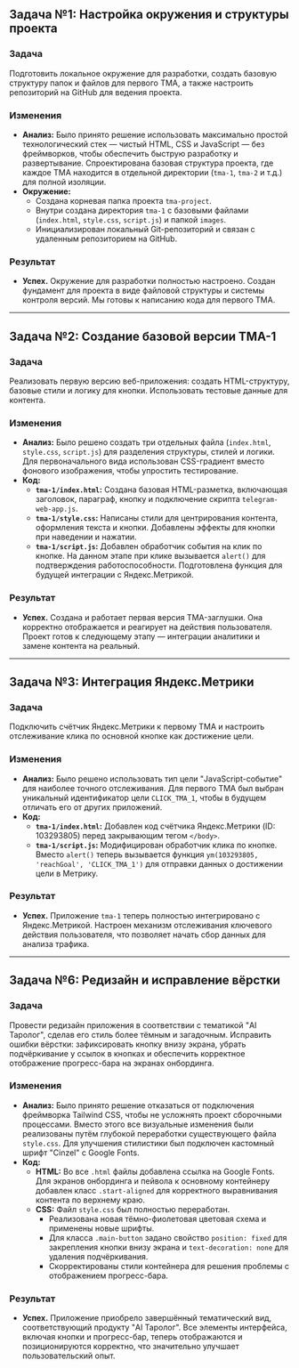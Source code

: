 ## Задача №1: Настройка окружения и структуры проекта

### Задача
Подготовить локальное окружение для разработки, создать базовую структуру папок и файлов для первого TMA, а также настроить репозиторий на GitHub для ведения проекта.

### Изменения
* **Анализ:** Было принято решение использовать максимально простой технологический стек — чистый HTML, CSS и JavaScript — без фреймворков, чтобы обеспечить быструю разработку и развертывание. Спроектирована базовая структура проекта, где каждое TMA находится в отдельной директории (`tma-1`, `tma-2` и т.д.) для полной изоляции.
* **Окружение:**
    * Создана корневая папка проекта `tma-project`.
    * Внутри создана директория `tma-1` с базовыми файлами (`index.html`, `style.css`, `script.js`) и папкой `images`.
    * Инициализирован локальный Git-репозиторий и связан с удаленным репозиторием на GitHub.

### Результат
* **Успех.** Окружение для разработки полностью настроено. Создан фундамент для проекта в виде файловой структуры и системы контроля версий. Мы готовы к написанию кода для первого TMA.

---

## Задача №2: Создание базовой версии TMA-1

### Задача
Реализовать первую версию веб-приложения: создать HTML-структуру, базовые стили и логику для кнопки. Использовать тестовые данные для контента.

### Изменения
* **Анализ:** Было решено создать три отдельных файла (`index.html`, `style.css`, `script.js`) для разделения структуры, стилей и логики. Для первоначального вида использован CSS-градиент вместо фонового изображения, чтобы упростить тестирование.
* **Код:**
    * **`tma-1/index.html`:** Создана базовая HTML-разметка, включающая заголовок, параграф, кнопку и подключение скрипта `telegram-web-app.js`.
    * **`tma-1/style.css`:** Написаны стили для центрирования контента, оформления текста и кнопки. Добавлены эффекты для кнопки при наведении и нажатии.
    * **`tma-1/script.js`:** Добавлен обработчик события на клик по кнопке. На данном этапе при клике вызывается `alert()` для подтверждения работоспособности. Подготовлена функция для будущей интеграции с Яндекс.Метрикой.

### Результат
* **Успех.** Создана и работает первая версия TMA-заглушки. Она корректно отображается и реагирует на действия пользователя. Проект готов к следующему этапу — интеграции аналитики и замене контента на реальный.

---

## Задача №3: Интеграция Яндекс.Метрики

### Задача
Подключить счётчик Яндекс.Метрики к первому TMA и настроить отслеживание клика по основной кнопке как достижение цели.

### Изменения
* **Анализ:** Было решено использовать тип цели "JavaScript-событие" для наиболее точного отслеживания. Для первого TMA был выбран уникальный идентификатор цели `CLICK_TMA_1`, чтобы в будущем отличать его от других приложений.
* **Код:**
    * **`tma-1/index.html`:** Добавлен код счётчика Яндекс.Метрики (ID: 103293805) перед закрывающим тегом `</body>`.
    * **`tma-1/script.js`:** Модифицирован обработчик клика по кнопке. Вместо `alert()` теперь вызывается функция `ym(103293805, 'reachGoal', 'CLICK_TMA_1')` для отправки данных о достижении цели в Метрику.

### Результат
* **Успех.** Приложение `tma-1` теперь полностью интегрировано с Яндекс.Метрикой. Настроен механизм отслеживания ключевого действия пользователя, что позволяет начать сбор данных для анализа трафика.

---

## Задача №6: Редизайн и исправление вёрстки

### Задача
Провести редизайн приложения в соответствии с тематикой "AI Таролог", сделав его стиль более тёмным и загадочным. Исправить ошибки вёрстки: зафиксировать кнопку внизу экрана, убрать подчёркивание у ссылок в кнопках и обеспечить корректное отображение прогресс-бара на экранах онбординга.

### Изменения
* **Анализ:** Было принято решение отказаться от подключения фреймворка Tailwind CSS, чтобы не усложнять проект сборочными процессами. Вместо этого все визуальные изменения были реализованы путём глубокой переработки существующего файла `style.css`. Для улучшения стилистики был подключен кастомный шрифт "Cinzel" с Google Fonts.
* **Код:**
    * **HTML:** Во все `.html` файлы добавлена ссылка на Google Fonts. Для экранов онбординга и пейвола к основному контейнеру добавлен класс `.start-aligned` для корректного выравнивания контента по верхнему краю.
    * **CSS:** Файл `style.css` был полностью переработан.
        * Реализована новая тёмно-фиолетовая цветовая схема и применены новые шрифты.
        * Для класса `.main-button` задано свойство `position: fixed` для закрепления кнопки внизу экрана и `text-decoration: none` для удаления подчёркивания.
        * Скорректированы стили контейнера для решения проблемы с отображением прогресс-бара.

### Результат
* **Успех.** Приложение приобрело завершённый тематический вид, соответствующий продукту "AI Таролог". Все элементы интерфейса, включая кнопки и прогресс-бар, теперь отображаются и позиционируются корректно, что значительно улучшает пользовательский опыт.